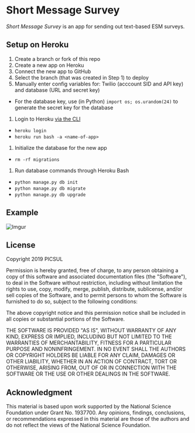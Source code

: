 # Short Message Survey

*Short Message Survey* is an app for sending out text-based ESM surveys.

## Setup on Heroku

1. Create a branch or fork of this repo
1. Create a new app on Heroku
1. Connect the new app to GitHub
1. Select the branch (that was created in Step 1) to deploy
1. Manually enter config variables for: Twilio (acccount SID and API key) and database (URL and secret key) 
  - For the database key, use (in Python) `import os; os.urandom(24)` to generate the secret key for the database
1. Login to Heroku [via the CLI](https://devcenter.heroku.com/articles/heroku-cli#download-and-install)
  - `heroku login`
  - `heroku run bash -a <name-of-app>`
1. Initialize the database for the new app
  - `rm -rf migrations`
1. Run database commands through Heroku Bash
  - `python manage.py db init`
  - `python manage.py db migrate`
  - `python manage.py db upgrade`

## Example

![Imgur](https://i.imgur.com/phHIZRt.png)

## License

Copyright 2019 PICSUL

Permission is hereby granted, free of charge, to any person obtaining a copy of this software and associated documentation files (the "Software"), to deal in the Software without restriction, including without limitation the rights to use, copy, modify, merge, publish, distribute, sublicense, and/or sell copies of the Software, and to permit persons to whom the Software is furnished to do so, subject to the following conditions:

The above copyright notice and this permission notice shall be included in all copies or substantial portions of the Software.

THE SOFTWARE IS PROVIDED "AS IS", WITHOUT WARRANTY OF ANY KIND, EXPRESS OR IMPLIED, INCLUDING BUT NOT LIMITED TO THE WARRANTIES OF MERCHANTABILITY, FITNESS FOR A PARTICULAR PURPOSE AND NONINFRINGEMENT. IN NO EVENT SHALL THE AUTHORS OR COPYRIGHT HOLDERS BE LIABLE FOR ANY CLAIM, DAMAGES OR OTHER LIABILITY, WHETHER IN AN ACTION OF CONTRACT, TORT OR OTHERWISE, ARISING FROM, OUT OF OR IN CONNECTION WITH THE SOFTWARE OR THE USE OR OTHER DEALINGS IN THE SOFTWARE.

## Acknowledgment

This material is based upon work supported by the National Science Foundation under Grant No. 1937700. Any opinions, findings, conclusions, or recommendations expressed in this material are those of the authors and do not reflect the views of the National Science Foundation.
